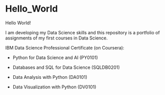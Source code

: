# Hello_World

Hello World!

I am developing my Data Science skills and this repository is a portfolio of assignments of my first courses in Data Science. 


IBM Data Science Professional Certificate (on Coursera):

- Python for Data Science and AI (PY0101)

- Databases and SQL for Data Science (SQLDB0201)

- Data Analysis with Python (DA0101)

- Data Visualization with Python (DV0101)
